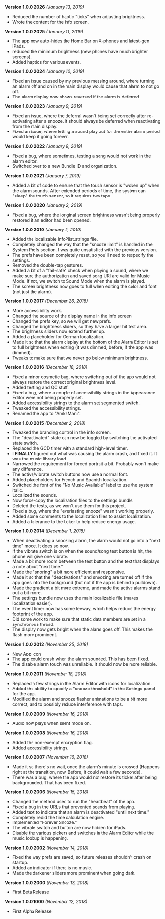 **Version 1.0.0.2026** *(January 13, 2019)*
- Reduced the number of haptic "ticks" when adjusting brightness.
- Wrote the content for the info screen.

**Version 1.0.0.2025** *(January 11, 2019)*
- The app now auto-hides the Home Bar on X-phones and latest-gen iPads.
- reduced the minimum brightness (new phones have much brighter screens).
- Added haptics for various events.

**Version 1.0.0.2024** *(January 10, 2019)*
- Fixed an issue caused by my previous messing around, where turning an alarm off and on in the main display would cause that alarm to not go off.
- The alarm display now shows reversed if the alarm is deferred.

**Version 1.0.0.2023** *(January 9, 2019)*
- Fixed an issue, where the deferral wasn't being set correctly after re-activating after a snooze. It should always be deferred when reactivating from the main display.
- Fixed an issue, where letting a sound play out for the entire alarm period would keep it going forever.

**Version 1.0.0.2022** *(January 9, 2019)*
- Fixed a bug, where sometimes, testing a song would not work in the alarm editor.
- Switched over to a new Bundle ID and organization.

**Version 1.0.0.2021** *(January 7, 2019)*
- Added a bit of code to ensure that the touch sensor is "woken up" when the alarm sounds. After extended periods of time, the system can "sleep" the touch sensor, so it requires two taps.

**Version 1.0.0.2020** *(January 2, 2019)*
- Fixed a bug, where the ioriginal screen brightness wasn't being properly restored if an editor had been opened.

**Version 1.0.0.2019** *(January 2, 2019)*
- Added the localizable InfoPlist.strings file.
- Completely changed the way that the "snooze limit" is handled in the System Prefs section. I was quite unsatisfied with the previous version.
- The prefs have been completely reset, so you'll need to respecify the settings.
- Removed the double-tap gestures.
- Added a bit of a "fail-safe" check when playing a sound, where we make sure the authorization and saved song URI are valid for Music Mode. If not, we switch to Sound Mode when the alarm is played.
- The screen brightness now goes to full when editing the color and font (not just the alarm).

**Version 1.0.0.2017** *(December 26, 2018)*
- More accessibility work.
- Changed the source of the display name in the info screen.
- Changed the prefs key, so we will get new prefs.
- Changed the brightness sliders, so they have a larger hit test area.
- The brightness sliders now extend further up.
- Added a placeholder for German localization.
- Made it so that the alarm display at the bottom of the Alarm Editor is set to full brightness when editing (it was dimmed, before, if the app was dimmed).
- Tweaks to make sure that we never go below minimum brightness.

**Version 1.0.0.2016** *(December 18, 2018)*
- Fixed a minor cosmetic bug, where switching out of the app would not always restore the correct original brightness level.
- Added testing and QC stuff.
- Fixed a bug, where a couple of accessibility strings in the Appearance Editor were not being properly set.
- Added accessibility strings to the alarm set segmented switch.
- Tweaked the accessibility strings.
- Renamed the app to "AmkaMani".

**Version 1.0.0.2015** *(December 2, 2018)*
- Tweaked the branding control in the info screen.
- The "deactivated" state can now be toggled by switching the activated state switch.
- Replaced the GCD timer with a standard high-level timer.
- I **FINALLY** figured out what was causing the alarm crash, and fixed it. It was the music library load.
- Narrowed the requirement for forced portrait a bit. Probably won't make any difference.
- The active/vibrate switch buttons now use a normal font.
- Added placeholders for French and Spanish localization.
- Switched the font of the "No Music Available" label to use the system italic.
- Localized the sounds.
- Now force-copy the localization files to the settings bundle.
- Deleted the tests, as we won't use them for this project.
- Fixed a bug, where the "everlasting snooze" wasn't working properly.
- Added some comments to the localization files to assist localization.
- Added a tolerance to the ticker to help reduce energy usage.

**Version 1.0.0.2014** *(December 1, 2018)*
- When deactivating a snoozing alarm, the alarm would not go into a "next time" mode. It does so now.
- If the vibrate switch is on when the sound/song test button is hit, the phone will give one vibrate.
- Made a bit more room between the test button and the text that displays a note about "next time."
- Made the "snoring" a bit more efficient and responsive.
- Made it so that the "deactivations" and snoozing are turned off if the app goes into the background (but not if the app is behind a pulldown).
- Made the gradient a bit more extreme, and made the active alarms stand out a bit more.
- The settings bundle now uses the main localizable file (makes localization easier).
- The event timer now has some leeway, which helps reduce the energy footprint of the app.
- Did some work to make sure that static data members are set in a synchronous thread.
- The display now gets bright when the alarm goes off. This makes the flash more prominent.

**Version 1.0.0.2012** *(November 25, 2018)*
- New App Icon
- The app could crash when the alarm sounded. This has been fixed.
- The disable alarm touch was unreliable. It should now be more reliable.

**Version 1.0.0.2011** *(November 18, 2018)*
- Replaced a few strings in the Alarm Editor with icons for localization.
- Added the ability to specify a "snooze threshold" in the Settings panel for the app.
- Modified the alarm and snooze flasher animations to be a bit more correct, and to possibly reduce interference with taps.

**Version 1.0.0.2009** *(November 16, 2018)*
- Audio now plays when silent mode on.

**Version 1.0.0.2008** *(November 16, 2018)*
- Added the non-exempt encryption flag.
- Added accessibility strings.

**Version 1.0.0.2007** *(November 16, 2018)*
- Made it so there's no wait, once the alarm's minute is crossed (Happens right at the transition, now. Before, it could wait a few seconds).
- There was a bug, where the app would not restore its ticker after being backgrounded. That has been fixed.

**Version 1.0.0.2006** *(November 15, 2018)*
- Changed the method used to run the "heartbeat" of the app.
- Fixed a bug in the URLs that prevented sounds from playing.
- Added text to indicate that an alarm is deactivated "until next time."
- Completely redid the time calculation engine.
- Implemented "Forever Snooze."
- The vibrate switch and button are now hidden for iPads.
- Disable the various pickers and switches in the Alarm Editor while the music lookup is happening.

**Version 1.0.0.2002** *(November 14, 2018)*
- Fixed the way prefs are saved, so future releases shouldn't crash on startup.
- Added an indicator if there is no music.
- Made the darkener sliders more prominent when going dark.

**Version 1.0.0.2000** *(November 13, 2018)*
- First Beta Release

**Version 1.0.0.1000** *(November 12, 2018)*
- First Alpha Release
